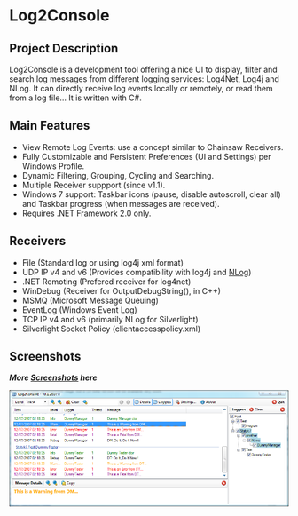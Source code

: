 # Log2Console

## Project Description
Log2Console is a development tool offering a nice UI to display, filter and search log messages from different logging services: Log4Net, Log4j and NLog. It can directly receive log events locally or remotely, or read them from a log file... It is written with C#.

## Main Features
* View Remote Log Events: use a concept similar to Chainsaw Receivers.
* Fully Customizable and Persistent Preferences (UI and Settings) per Windows Profile.
* Dynamic Filtering, Grouping, Cycling and Searching.
* Multiple Receiver suppport (since v1.1).
* Windows 7 support: Taskbar icons (pause, disable autoscroll, clear all) and Taskbar progress (when messages are received).
* Requires .NET Framework 2.0 only.

## Receivers
* File (Standard log or using log4j xml format)
* UDP IP v4 and v6 (Provides compatibility with log4j and [NLog](docs/NLog.md))
* .NET Remoting (Prefered receiver for log4net)
* WinDebug (Receiver for OutputDebugString(), in C++)
* MSMQ (Microsoft Message Queuing)
* EventLog (Windows Event Log)
* TCP IP v4 and v6 (primarily NLog for Silverlight)
* Silverlight Socket Policy (clientaccesspolicy.xml)

## Screenshots
_**More [Screenshots](docs/Screenshots.md) here**_

![](docs/Home_Log2Console_3.png)


